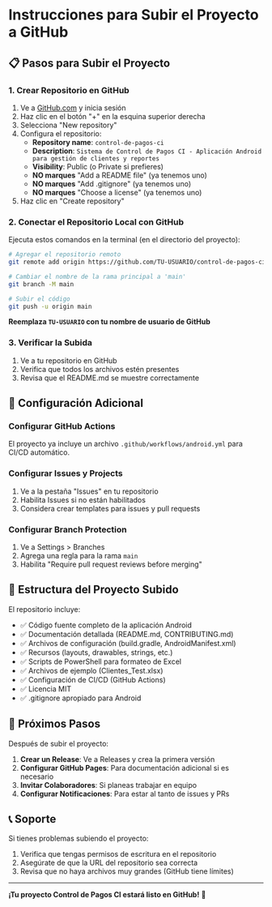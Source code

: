 # Instrucciones para Subir el Proyecto a GitHub

## 📋 Pasos para Subir el Proyecto

### 1. Crear Repositorio en GitHub
1. Ve a [GitHub.com](https://github.com) y inicia sesión
2. Haz clic en el botón "+" en la esquina superior derecha
3. Selecciona "New repository"
4. Configura el repositorio:
   - **Repository name**: `control-de-pagos-ci`
   - **Description**: `Sistema de Control de Pagos CI - Aplicación Android para gestión de clientes y reportes`
   - **Visibility**: Public (o Private si prefieres)
   - **NO marques** "Add a README file" (ya tenemos uno)
   - **NO marques** "Add .gitignore" (ya tenemos uno)
   - **NO marques** "Choose a license" (ya tenemos uno)
5. Haz clic en "Create repository"

### 2. Conectar el Repositorio Local con GitHub
Ejecuta estos comandos en la terminal (en el directorio del proyecto):

```bash
# Agregar el repositorio remoto
git remote add origin https://github.com/TU-USUARIO/control-de-pagos-ci.git

# Cambiar el nombre de la rama principal a 'main'
git branch -M main

# Subir el código
git push -u origin main
```

**Reemplaza `TU-USUARIO` con tu nombre de usuario de GitHub**

### 3. Verificar la Subida
1. Ve a tu repositorio en GitHub
2. Verifica que todos los archivos estén presentes
3. Revisa que el README.md se muestre correctamente

## 🔧 Configuración Adicional

### Configurar GitHub Actions
El proyecto ya incluye un archivo `.github/workflows/android.yml` para CI/CD automático.

### Configurar Issues y Projects
1. Ve a la pestaña "Issues" en tu repositorio
2. Habilita Issues si no están habilitados
3. Considera crear templates para issues y pull requests

### Configurar Branch Protection
1. Ve a Settings > Branches
2. Agrega una regla para la rama `main`
3. Habilita "Require pull request reviews before merging"

## 📁 Estructura del Proyecto Subido

El repositorio incluye:
- ✅ Código fuente completo de la aplicación Android
- ✅ Documentación detallada (README.md, CONTRIBUTING.md)
- ✅ Archivos de configuración (build.gradle, AndroidManifest.xml)
- ✅ Recursos (layouts, drawables, strings, etc.)
- ✅ Scripts de PowerShell para formateo de Excel
- ✅ Archivos de ejemplo (Clientes_Test.xlsx)
- ✅ Configuración de CI/CD (GitHub Actions)
- ✅ Licencia MIT
- ✅ .gitignore apropiado para Android

## 🚀 Próximos Pasos

Después de subir el proyecto:

1. **Crear un Release**: Ve a Releases y crea la primera versión
2. **Configurar GitHub Pages**: Para documentación adicional si es necesario
3. **Invitar Colaboradores**: Si planeas trabajar en equipo
4. **Configurar Notificaciones**: Para estar al tanto de issues y PRs

## 📞 Soporte

Si tienes problemas subiendo el proyecto:
1. Verifica que tengas permisos de escritura en el repositorio
2. Asegúrate de que la URL del repositorio sea correcta
3. Revisa que no haya archivos muy grandes (GitHub tiene límites)

---

**¡Tu proyecto Control de Pagos CI estará listo en GitHub!** 🎉
